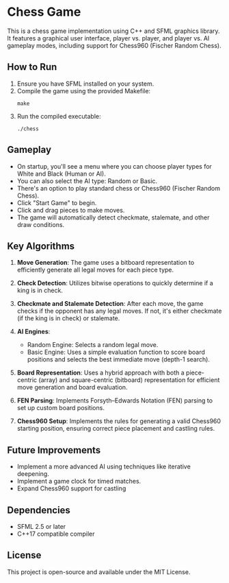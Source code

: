 # Chess Game

This is a chess game implementation using C++ and SFML graphics library. It features a graphical user interface, player vs. player, and player vs. AI gameplay modes, including support for Chess960 (Fischer Random Chess).

## How to Run

1. Ensure you have SFML installed on your system.
2. Compile the game using the provided Makefile:
   ```
   make
   ```
3. Run the compiled executable:
   ```
   ./chess
   ```

## Gameplay

- On startup, you'll see a menu where you can choose player types for White and Black (Human or AI).
- You can also select the AI type: Random or Basic.
- There's an option to play standard chess or Chess960 (Fischer Random Chess).
- Click "Start Game" to begin.
- Click and drag pieces to make moves.
- The game will automatically detect checkmate, stalemate, and other draw conditions.

## Key Algorithms

1. **Move Generation**: The game uses a bitboard representation to efficiently generate all legal moves for each piece type.

2. **Check Detection**: Utilizes bitwise operations to quickly determine if a king is in check.

3. **Checkmate and Stalemate Detection**: After each move, the game checks if the opponent has any legal moves. If not, it's either checkmate (if the king is in check) or stalemate.

4. **AI Engines**:
   - Random Engine: Selects a random legal move.
   - Basic Engine: Uses a simple evaluation function to score board positions and selects the best immediate move (depth-1 search).

5. **Board Representation**: Uses a hybrid approach with both a piece-centric (array) and square-centric (bitboard) representation for efficient move generation and board evaluation.

6. **FEN Parsing**: Implements Forsyth–Edwards Notation (FEN) parsing to set up custom board positions.

7. **Chess960 Setup**: Implements the rules for generating a valid Chess960 starting position, ensuring correct piece placement and castling rules.

## Future Improvements

- Implement a more advanced AI using techniques like iterative deepening.
- Implement a game clock for timed matches.
- Expand Chess960 support for castling

## Dependencies

- SFML 2.5 or later
- C++17 compatible compiler

## License

This project is open-source and available under the MIT License.
